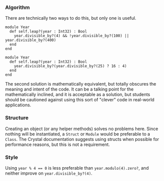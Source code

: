 ### Algorithm

There are technically two ways to do this, but only one is useful.

```crystal
module Year
  def self.leap?(year : Int32) : Bool
    year.divisible_by?(4) && !year.divisible_by?(100) || year.divisible_by?(400)
  end
end
```
```crystal
module Year
  def self.leap?(year : Int32) : Bool
    year.divisible_by?(year.divisible_by?(25) ? 16 : 4)
  end
end
```
The second solution is mathematically equivalent, but totally obscures the meaning and intent of the code. It can be a talking point for the mathematically inclined, and it is acceptable as a solution, but students should be cautioned against using this sort of "clever" code in real-world applications.

### Structure

Creating an object (or any helper methods) solves no problems here. Since nothing will be instantiated, a `Struct` or `Module` would be preferable to a `Class`. The Crystal documentation suggests using structs when possible for performance reasons, but this is not a requirement.

### Style

Using `year % 4 == 0` is less preferable than `year.modulo(4).zero?`, and neither improve on `year.divisible_by?(4)`. 
